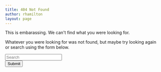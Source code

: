 ```yaml
---
title: 404 Not Found
author: rhamilton
layout: page
---
```

<p>This is embarassing. We can't find what you were looking for.</p>
<p>Whatever you were looking for was not found, but maybe try looking again or search using the form below.</p>
<form method="get" id="searchform" action="//www.google.com/search">
  <div class="form-group">
    <input name="q" id="q" type="text" class="form-control" autocomplete="off" placeholder="Search">
    <input name="sitesearch" type="hidden" value="patternfly.org">
  </div>
  <button type="submit" class="btn btn-default">Submit</button>
</form>
